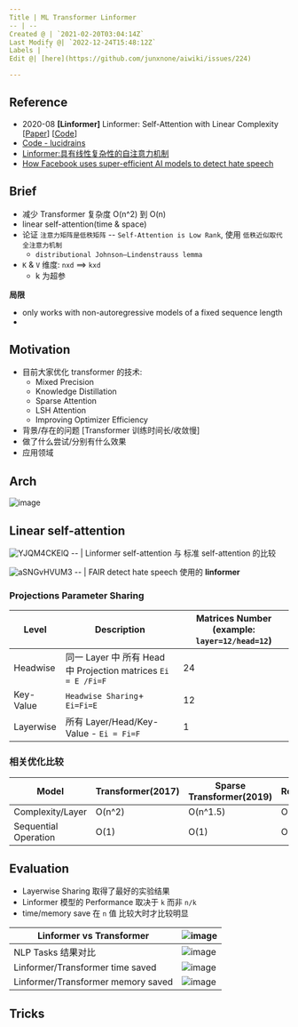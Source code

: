 ```yaml
---
Title | ML Transformer Linformer
-- | --
Created @ | `2021-02-20T03:04:14Z`
Last Modify @| `2022-12-24T15:48:12Z`
Labels | ``
Edit @| [here](https://github.com/junxnone/aiwiki/issues/224)

---
```

## Reference
- 2020-08 **[Linformer]** Linformer: Self-Attention with Linear Complexity [[Paper](https://arxiv.org/abs/2006.04768)] [[Code](https://github.com/pytorch/fairseq/tree/master/examples/linformer)] 
- [Code - lucidrains](https://github.com/lucidrains/linformer)
- [Linformer:具有线性复杂性的自注意力机制](https://zhuanlan.zhihu.com/p/147225773)
- [How Facebook uses super-efficient AI models to detect hate speech](https://ai.facebook.com/blog/how-facebook-uses-super-efficient-ai-models-to-detect-hate-speech/)

## Brief
- 减少 Transformer 复杂度 O(n^2) 到 O(n)
- linear self-attention(time & space)
- 论证 `注意力矩阵是低秩矩阵` -- `Self-Attention is Low Rank`, 使用 `低秩近似取代全注意力机制`
  -  `distributional Johnson–Lindenstrauss lemma`
- `K` & `V`  维度: `nxd` ==> `kxd`
  - k 为超参

**局限**
- only works with non-autoregressive models of a fixed sequence length
- 
## Motivation
- 目前大家优化 transformer 的技术:
  - Mixed Precision
  - Knowledge Distillation
  - Sparse Attention
  - LSH Attention
  - Improving Optimizer Efficiency
- 背景/存在的问题 [Transformer 训练时间长/收敛慢]
- 做了什么尝试/分别有什么效果
- 应用领域

## Arch
![image](https://user-images.githubusercontent.com/2216970/108582072-e6742b80-736b-11eb-9034-74d1686f37fa.png)

## Linear self-attention

![YJQM4CKElQ](https://user-images.githubusercontent.com/2216970/108582278-21c32a00-736d-11eb-80bf-02b7fc60264a.gif) 
-- | 
Linformer self-attention 与 标准 self-attention 的比较

![aSNGvHVUM3](https://user-images.githubusercontent.com/2216970/108582480-b1b5a380-736e-11eb-8224-5bf95c517ad6.gif)
-- |
FAIR detect hate speech 使用的 **linformer**

### Projections Parameter Sharing 

Level | Description | Matrices Number (example: `layer=12/head=12`)
-- | -- | --
Headwise | 同一 Layer 中 所有 Head 中 Projection matrices `Ei = E /Fi=F` | 24
Key-Value | `Headwise Sharing`+ `Ei=Fi=E` |  12
Layerwise | 所有 Layer/Head/Key-Value - `Ei = Fi=F` |  1

### 相关优化比较

Model | Transformer(2017) | Sparse Transformer(2019) | Reformer(2020) | Linformer(2020)
-- | -- | -- | -- | --
Complexity/Layer | O(n^2) | O(n^1.5) | O(n*log(n)) | **O(n)** 
Sequential Operation | O(1) | O(1) | O(log(n)) | **O(1)**

## Evaluation
-  Layerwise Sharing 取得了最好的实验结果
- Linformer 模型的 Performance 取决于 `k` 而非 `n/k`
- time/memory save 在 `n` 值 比较大时才比较明显

Linformer vs Transformer | ![image](https://user-images.githubusercontent.com/2216970/109374737-56e1f600-78f2-11eb-9ccf-740563270046.png)
-- | --
NLP Tasks 结果对比 | ![image](https://user-images.githubusercontent.com/2216970/109374766-ade7cb00-78f2-11eb-9dab-e4fa4a79c7c2.png)
Linformer/Transformer time saved | ![image](https://user-images.githubusercontent.com/2216970/109374804-fe5f2880-78f2-11eb-9015-06e4da57b176.png)
Linformer/Transformer memory saved | ![image](https://user-images.githubusercontent.com/2216970/109374813-09b25400-78f3-11eb-84ca-dcc3083e7316.png)

## Tricks

